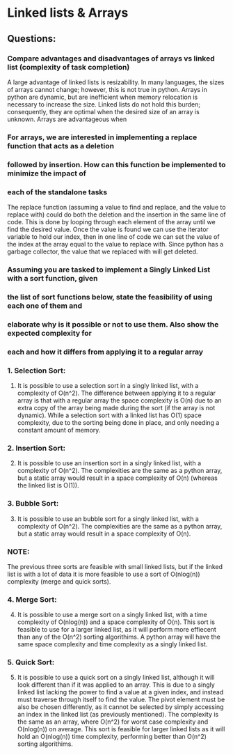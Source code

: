 # Linked lists & Arrays

## Questions:

### Compare advantages and disadvantages of arrays vs linked list (complexity of task completion)

A large advantage of linked lists is resizability. In many languages, the sizes of arrays cannot change;
however, this is not true in python. Arrays in python are dynamic, but are inefficient when memory relocation
is necessary to increase the size. Linked lists do not hold this burden; consequently, they are optimal when
the desired size of an array is unknown. 
Arrays are advantageous when

### For arrays, we are interested in implementing a replace function that acts as a deletion
### followed by insertion. How can this function be implemented to minimize the impact of
### each of the standalone tasks

The replace function (assuming a value to find and replace, and the value to replace with) could do both the deletion and the insertion in the same line of code. This is done by looping through each element of the array until we find the desired value. Once the value is found we can use the iterator variable to hold our index, then in one line of code we can set the value of the index at the array equal to the value to replace with. Since python has a garbage collector, the value that we replaced with will get deleted.

### Assuming you are tasked to implement a Singly Linked List with a sort function, given
### the list of sort functions below, state the feasibility of using each one of them and
### elaborate why is it possible or not to use them. Also show the expected complexity for
### each and how it differs from applying it to a regular array
### 1. Selection Sort:
1. It is possible to use a selection sort in a singly linked list, with a complexity of O(n^2). The difference between applying it to a regular array is that with a regular array the space complexity is O(n) due to an extra copy of the array being made during the sort (if the array is not dynamic). While a selection sort with a linked list has O(1) space complexity, due to the sorting being done in place, and only needing a constant amount of memory. 
### 2. Insertion Sort:
2. It is possible to use an insertion sort in a singly linked list, with a complexity of O(n^2). The complexities are the same as a python array, but a static array would result in a space complexity of O(n) (whereas the linked list is O(1)).
### 3. Bubble Sort:
3. It is possible to use an bubble sort for a singly linked list, with a complexity of O(n^2). The complexities are the same as a python array, but a static array would result in a space complexity of O(n).
### NOTE: 
The previous three sorts are feasible with small linked lists, but if the linked list is with a lot of data it is more feasible to use a sort of O(nlog(n)) complexity (merge and quick sorts).
### 4. Merge Sort:
4. It is possible to use a merge sort on a singly linked list, with a time complexity of O(nlog(n)) and a space complexity of O(n). This sort is feasible to use for a larger linked list, as it will perform more effiecent than any of the O(n^2) sorting algorithims. A python array will have the same space complexity and time complexity as a singly linked list.
### 5. Quick Sort:
5. It is possible to use a quick sort on a singly linked list, although it will look different than if it was applied to an array. This is due to a singly linked list lacking the power to find a value at a given index, and instead must traverse through itself to find the value. The pivot element must be also be chosen differently, as it cannot be selected by simply accessing an index in the linked list (as previously mentioned). The complexity is the same as an array, where O(n^2) for worst case complexity and O(nlog(n)) on average. This sort is feasible for larger linked lists as it will hold an O(nlog(n)) time complexity, performing better than O(n^2) sorting algorithims.



